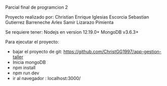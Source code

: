 Parcial final de programcion 2

Proyecto realizado por:
Christian Enrique Iglesias Escorcia
Sebastian Gutierrez Barreneche
Arlex Samir Lizarazo Pimienta


Se requiere tener:
Nodejs en version 12.19.0+
MongoDB v3.6.3+

Para ejecutar el proyecto:

- bajar el proyecto de git: https://github.com/ChristGG1997/app-gestion-taller
- Inicia mongoDB
- npm install
- npm run dev
- ir al navegador : localhost:3000/

